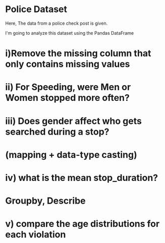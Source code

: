 # Police Dataset

Here,
The data from a police check post is given.

I'm going to analyze this dataset using the Pandas DataFrame

# i)Remove the missing column that only contains missing values

# ii) For Speeding, were Men or Women stopped more often?

# iii) Does gender affect who gets searched during a stop?

# (mapping + data-type casting)

# iv) what is the mean stop_duration?

# Groupby, Describe

# v) compare the age distributions for each violation
